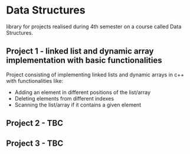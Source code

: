 # Data Structures

library for projects realised during 4th semester on a course called Data Structures.

## Project 1 - linked list and dynamic array implementation with basic functionalities

  Project consisting of implementing linked lists and dynamic arrays in c++ with functionalities like:
  * Adding an element in different positions of the list/array
  * Deleting elements from different indexes
  * Scanning the list/array if it contains a given element

## Project 2 - TBC
## Project 3 - TBC
